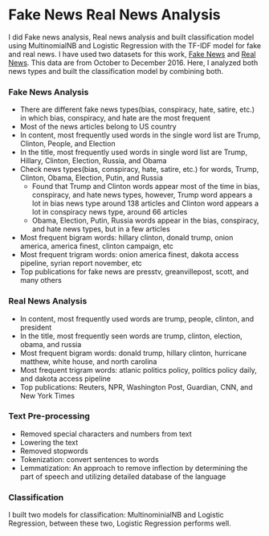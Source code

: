 # Fake News Real News Analysis

I did Fake news analysis, Real news analysis and built classification model using MultinomialNB and Logistic Regression with the TF-IDF model for fake and real news. I have used two datasets for this work, [Fake News](https://www.kaggle.com/mrisdal/fake-news) and [Real News](https://www.kaggle.com/anthonyc1/gathering-real-news-for-oct-dec-2016). This data are from October to December 2016. Here, I analyzed both news types and built the classification model by combining both.

### Fake News Analysis

- There are different fake news types(bias, conspiracy, hate, satire, etc.) in which bias, conspiracy, and hate are the most frequent
- Most of the news articles belong to US country
- In content, most frequently used words in the single word list are Trump, Clinton, People, and Election
- In the title, most frequently used words in single word list are Trump, Hillary, Clinton, Election, Russia, and Obama
- Check news types(bias, conspiracy, hate, satire, etc.) for words, Trump, Clinton, Obama, Election, Putin, and Russia 
  - Found that Trump and Clinton words appear most of the time in bias, conspiracy, and hate news types, however, Trump word appears a lot in bias news type around 138 articles and Clinton word appears a lot in conspiracy news type, around 66 articles
  - Obama, Election, Putin, Russia words appear in the bias, conspiracy, and hate news types, but in a few articles
- Most frequent bigram words: hillary clinton, donald trump, onion america, america finest, clinton campaign, etc
- Most frequent trigram words: onion america finest, dakota access pipeline, syrian report november, etc
- Top publications for fake news are presstv, greanvillepost, scott, and many others

### Real News Analysis

- In content, most frequently used words are trump, people, clinton, and president
- In the title, most frequently seen words are trump, clinton, election, obama, and russia
- Most frequent bigram words: donald trump, hillary clinton, hurricane matthew, white house, and north carolina
- Most frequent trigram words: atlanic politics policy, politics policy daily, and dakota access pipeline
- Top publications: Reuters, NPR, Washington Post, Guardian, CNN, and New York Times

### Text Pre-processing

- Removed special characters and numbers from text
- Lowering the text
- Removed stopwords
- Tokenization: convert sentences to words
- Lemmatization: An approach to remove inflection by determining the part of speech and utilizing detailed database of the language

### Classification

I built two models for classification: MultinominialNB and Logistic Regression, between these two, Logistic Regression performs well.
